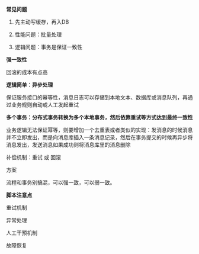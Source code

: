 **常见问题**

1. 先主动写缓存，再入DB

2. 性能问题：批量处理

3. 逻辑问题：事务是保证一致性

**强一致性**

回滚的成本有点高



**逻辑简单：异步处理**

保证服务接口的幂等性，消息日志可以存储到本地文本、数据库或消息队列，再通过业务规则自动或人工发起重试



**多个事务：分布式事务转换为多个本地事务，然后依靠重试等方式达到最终一致性**

业务逻辑无法保证幂等，则要增加一个去重表或者类似的实现：发消息的时候消息并不立即发出，而是向消息库插入一条消息记录，然后在事务提交的时候再异步将消息发出，发送消息如果成功则将消息库里的消息删除

补偿机制：重试 或 回滚



方案

流程和事务别搞混，可以强一致，可以弱一致。



**脚本注意点**

重试机制

异常处理

人工干预机制

故障恢复